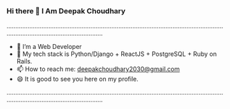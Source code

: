 ### Hi there 👋 I Am Deepak Choudhary
...................................................................................................................................................................................
- 🔭 I’m a Web Developer 
- 🌱 My tech stack is Python/Django + ReactJS + PostgreSQL + Ruby on Rails.
- 📫 How to reach me: deepakchoudhary2030@gmail.com
- 😄 It is good to see you here on my profile.

...................................................................................................................................................................................
